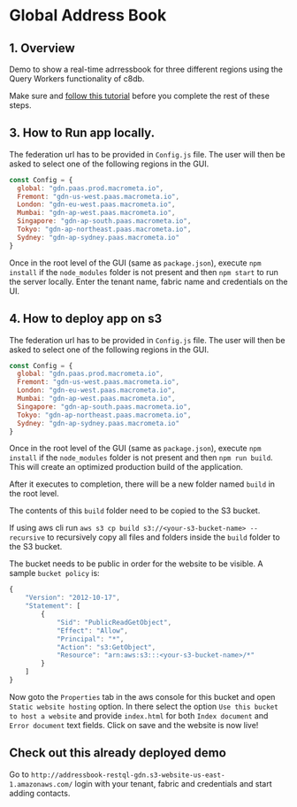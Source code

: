 # Global Address Book

## 1. Overview

Demo to show a real-time adrressbook for three different regions using the Query Workers functionality of c8db.

Make sure and [follow this tutorial](https://macrometa.dev/demos/address-book/) before you complete the rest of these steps.


## 3. How to Run app locally.

The federation url has to be provided in `Config.js` file. The user will then be asked to select one of the following regions in the GUI.

```js
const Config = {
  global: "gdn.paas.prod.macrometa.io",
  Fremont: "gdn-us-west.paas.macrometa.io",
  London: "gdn-eu-west.paas.macrometa.io",
  Mumbai: "gdn-ap-west.paas.macrometa.io",
  Singapore: "gdn-ap-south.paas.macrometa.io",
  Tokyo: "gdn-ap-northeast.paas.macrometa.io",
  Sydney: "gdn-ap-sydney.paas.macrometa.io"
}

```

Once in the root level of the GUI (same as `package.json`), execute `npm install` if the `node_modules` folder is not present and then `npm start` to run the server locally.
Enter the tenant name, fabric name and credentials on the UI.

## 4. How to deploy app on s3

The federation url has to be provided in `Config.js` file. The user will then be asked to select one of the following regions in the GUI.

```js
const Config = {
  global: "gdn.paas.prod.macrometa.io",
  Fremont: "gdn-us-west.paas.macrometa.io",
  London: "gdn-eu-west.paas.macrometa.io",
  Mumbai: "gdn-ap-west.paas.macrometa.io",
  Singapore: "gdn-ap-south.paas.macrometa.io",
  Tokyo: "gdn-ap-northeast.paas.macrometa.io",
  Sydney: "gdn-ap-sydney.paas.macrometa.io"
}

```

Once in the root level of the GUI (same as `package.json`), execute `npm install` if the `node_modules` folder is not present and then `npm run build`. This will create an optimized production build of the application.

After it executes to completion, there will be a new folder named `build` in the root level.

The contents of this `build` folder need to be copied to the S3 bucket.

If using aws cli run `aws s3 cp build s3://<your-s3-bucket-name> --recursive` to recursively copy all files and folders inside the `build` folder to the S3 bucket.

The bucket needs to be public in order for the website to be visible.
A sample `bucket policy` is:

```js
{
    "Version": "2012-10-17",
    "Statement": [
        {
            "Sid": "PublicReadGetObject",
            "Effect": "Allow",
            "Principal": "*",
            "Action": "s3:GetObject",
            "Resource": "arn:aws:s3:::<your-s3-bucket-name>/*"
        }
    ]
}
```

Now goto the `Properties` tab in the aws console for this bucket and open `Static website hosting` option. In there select the option `Use this bucket to host a website` and provide `index.html` for both `Index document` and `Error document` text fields. Click on save and the website is now live!

## Check out this already deployed demo

Go to `http://addressbook-restql-gdn.s3-website-us-east-1.amazonaws.com/` login with your tenant, fabric and credentials and start adding contacts.
